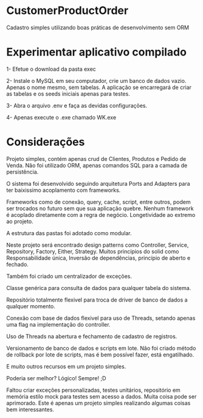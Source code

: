 # CustomerProductOrder
Cadastro simples utilizando boas práticas de desenvolvimento sem ORM

# Experimentar aplicativo compilado
1- Efetue o download da pasta exec

2- Instale o MySQL em seu computador, crie um banco de dados vazio. Apenas o nome mesmo, sem tabelas. A aplicação se encarregará de criar as tabelas e os seeds iniciais apenas para testes.

3- Abra o arquivo .env e faça as devidas configurações.

4- Apenas execute o .exe chamado WK.exe


# Considerações
Projeto simples, contém apenas crud de Clientes, Produtos e Pedido de Venda. Não foi utilizado ORM, apenas comandos SQL para a camada de persistência.

O sistema foi desenvolvido seguindo arquitetura Ports and Adapters para ter baixissimo acoplamento com frameworks.

Frameworks como de conexão, query, cache, script, entre outros, podem ser trocados no futuro sem que sua aplicação quebre. Nenhum framework é acoplado diretamente com a regra de negócio. Longetividade ao extremo ao projeto.

A estrutura das pastas foi adotado como modular.

Neste projeto será encontrado design patterns como Controller, Service, Repository, Factory, Either, Strategy. Muitos princípios do solid como Responsabilidade única, Inversão de dependências, princípio de aberto e fechado.

Também foi criado um centralizador de exceções.

Classe genérica para consulta de dados para qualquer tabela do sistema.

Repositório totalmente flexivel para troca de driver de banco de dados a qualquer momento.

Conexão com base de dados flexivel para uso de Threads, setando apenas uma flag na implementação do controller.

Uso de Threads na abertura e fechamento de cadastro de registros.

Versionamento de banco de dados e scripts em lote. Não foi criado método de rollback por lote de scripts, mas é bem possível fazer, está engatilhado.

E muito outros recursos em um projeto simples.

Poderia ser melhor? Lógico! Sempre! ;D

Faltou criar exceções personalizadas, testes unitários, repositório em memória estilo mock para testes sem acesso a dados. Muita coisa pode ser aprimorado. Este é apenas um projeto simples realizando algumas coisas bem interessantes.
